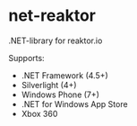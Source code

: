 net-reaktor
===========

.NET-library for reaktor.io

Supports:
- .NET Framework (4.5+)
- Silverlight (4+)
- Windows Phone (7+)
- .NET for Windows App Store
- Xbox 360

